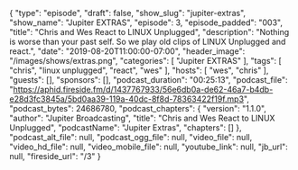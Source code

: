 {
  "type": "episode",
  "draft": false,
  "show_slug": "jupiter-extras",
  "show_name": "Jupiter EXTRAS",
  "episode": 3,
  "episode_padded": "003",
  "title": "Chris and Wes React to LINUX Unplugged",
  "description": "Nothing is worse than your past self. So we play old clips of LINUX Unplugged and react.",
  "date": "2019-08-20T11:00:00-07:00",
  "header_image": "/images/shows/extras.png",
  "categories": [
    "Jupiter EXTRAS"
  ],
  "tags": [
    "chris",
    "linux unplugged",
    "react",
    "wes"
  ],
  "hosts": [
    "wes",
    "chris"
  ],
  "guests": [],
  "sponsors": [],
  "podcast_duration": "00:25:13",
  "podcast_file": "https://aphid.fireside.fm/d/1437767933/56e6db0a-de62-46a7-b4db-e28d3fc3845a/5bd0aa39-119a-40dc-8f8d-78363422f19f.mp3",
  "podcast_bytes": 24686780,
  "podcast_chapters": {
    "version": "1.1.0",
    "author": "Jupiter Broadcasting",
    "title": "Chris and Wes React to LINUX Unplugged",
    "podcastName": "Jupiter Extras",
    "chapters": []
  },
  "podcast_alt_file": null,
  "podcast_ogg_file": null,
  "video_file": null,
  "video_hd_file": null,
  "video_mobile_file": null,
  "youtube_link": null,
  "jb_url": null,
  "fireside_url": "/3"
}

